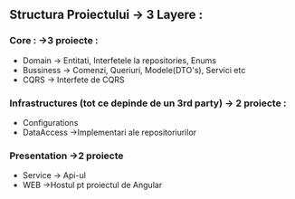## Structura Proiectului -> 3 Layere : 
### Core :  ->3 proiecte : 
* Domain   	-> Entitati, Interfetele la repositories, Enums
* Bussiness	-> Comenzi, Queriuri, Modele(DTO's), Servici etc
* CQRS		-> Interfete de CQRS
### Infrastructures	(tot ce depinde de un 3rd party)	-> 2 proiecte :
* Configurations	
* DataAccess       ->Implementari ale repositoriurilor
### Presentation    	->2 proiecte   
* Service	->  Api-ul
* WEB	->Hostul pt proiectul de Angular

